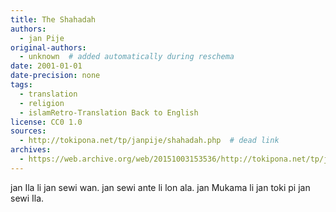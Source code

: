 ```yaml
---
title: The Shahadah
authors:
  - jan Pije
original-authors:
  - unknown  # added automatically during reschema
date: 2001-01-01
date-precision: none
tags:
  - translation
  - religion
  - islamRetro-Translation Back to English
license: CC0 1.0
sources:
  - http://tokipona.net/tp/janpije/shahadah.php  # dead link
archives:
  - https://web.archive.org/web/20151003153536/http://tokipona.net/tp/janpije/shahadah.php
---
```


<!--
### Arabic 

لا إله إلا الله محمد رسول الله

lā ilāha illā-llāh, wa muħammadan rasūlu-llāh -->

<!--
### English

There is no god but Allah, and Muhammad is the messenger of Allah.
-->

<!-- ### Toki Pona -->
jan Ila li jan sewi wan. jan sewi ante li lon ala. jan Mukama li jan toki pi jan sewi Ila. 

<!--
### Retro-Translation Back to English

Allah is one god. Other gods don't exist. Muhammad is the speaker of Allah.
-->

